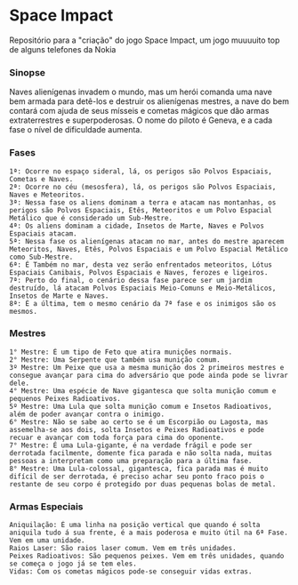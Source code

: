 # Space Impact
Repositório para a "criação" do jogo Space Impact, um jogo muuuuito top de alguns telefones da Nokia

### Sinopse
Naves alienígenas invadem o mundo, mas um herói comanda uma nave bem armada para detê-los e destruir os alienígenas mestres, a nave do bem contará com ajuda de seus mísseis e cometas mágicos que dão armas extraterrestres e superpoderosas. O nome do piloto é Geneva, e a cada fase o nível de dificuldade aumenta.

### Fases
    1ª: Ocorre no espaço sideral, lá, os perigos são Polvos Espaciais, Cometas e Naves.
    2ª: Ocorre no céu (mesosfera), lá, os perigos são Polvos Espaciais, Naves e Meteoritos.
    3ª: Nessa fase os aliens dominam a terra e atacam nas montanhas, os perigos são Polvos Espaciais, Etês, Meteoritos e um Polvo Espacial Metálico que é considerado um Sub-Mestre.
    4ª: Os aliens dominam a cidade, Insetos de Marte, Naves e Polvos Espaciais atacam.
    5ª: Nessa fase os alienígenas atacam no mar, antes do mestre aparecem Meteoritos, Naves, Etês, Polvos Espaciais e um Polvo Espacial Metálico como Sub-Mestre.
    6ª: É Também no mar, desta vez serão enfrentados meteoritos, Lótus Espaciais Canibais, Polvos Espaciais e Naves, ferozes e ligeiros.
    7ª: Perto do final, o cenário dessa fase parece ser um jardim destruído, lá atacam Polvos Espaciais Meio-Comuns e Meio-Metálicos, Insetos de Marte e Naves.
    8ª: É a última, tem o mesmo cenário da 7ª fase e os inimigos são os mesmos.

### Mestres
    1° Mestre: É um tipo de Feto que atira munições normais.
    2° Mestre: Uma Serpente que também usa munição comum.
    3º Mestre: Um Peixe que usa a mesma munição dos 2 primeiros mestres e consegue avançar para cima do adversário que pode ainda pode se livrar dele.
    4° Mestre: Uma espécie de Nave gigantesca que solta munição comum e pequenos Peixes Radioativos.
    5º Mestre: Uma Lula que solta munição comum e Insetos Radioativos, além de poder avançar contra o inimigo.
    6° Mestre: Não se sabe ao certo se é um Escorpião ou Lagosta, mas assemelha-se aos dois, solta Insetos e Peixes Radioativos e pode recuar e avançar com toda força para cima do oponente.
    7° Mestre: É uma Lula-gigante, é na verdade frágil e pode ser derrotada facilmente, domente fica parada e não solta nada, muitas pessoas a interpretam como uma preparação para a última fase.
    8° Mestre: Uma Lula-colossal, gigantesca, fica parada mas é muito difícil de ser derrotada, é preciso achar seu ponto fraco pois o restante de seu corpo é protegido por duas pequenas bolas de metal.
    
 ### Armas Especiais
    Aniquilação: É uma linha na posição vertical que quando é solta aniquila tudo á sua frente, é a mais poderosa e muito útil na 6ª Fase. Vem em uma unidade.
    Raios Laser: São raios laser comum. Vem em três unidades.
    Peixes Radioativos: São pequenos peixes. Vem em três unidades, quando se começa o jogo já se tem eles.
    Vidas: Com os cometas mágicos pode-se conseguir vidas extras.

